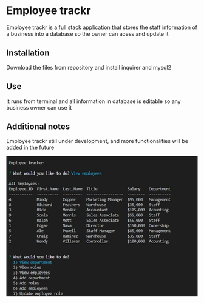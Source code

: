 # Employee trackr

Employee trackr is a full stack application that stores the staff information of a business into a database so the owner can acess and update it

## Installation

Download the files from repository and install inquirer and mysql2

## Use

It runs from terminal and all information in database is editable so any business owner can use it


## Additional notes
Employee trackr still under development, and more functionalities will be added in the future


![employee-trackr](https://github.com/esgarsad/employee-track/blob/main/assets/images/employee-trackr.jpg)
